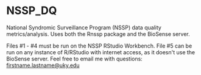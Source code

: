 # NSSP_DQ

National Syndromic Surveillance Program (NSSP) data quality metrics/analysis. Uses both the Rnssp package and the BioSense server.

Files #1 - #4 must be run on the NSSP RStudio Workbench. File #5 can be run on any instance of R/RStudio with internet access, as it doesn't use the BioSense server. Feel free to email me with questions: firstname.lastname@uky.edu
